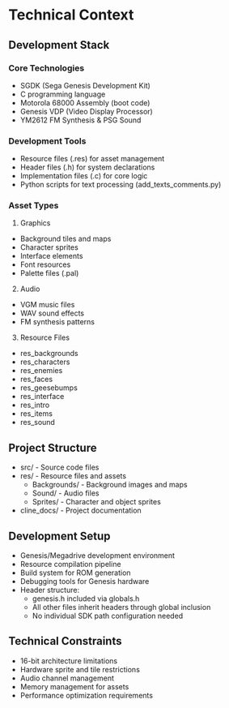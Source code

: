 # Technical Context

## Development Stack

### Core Technologies
- SGDK (Sega Genesis Development Kit)
- C programming language
- Motorola 68000 Assembly (boot code)
- Genesis VDP (Video Display Processor)
- YM2612 FM Synthesis & PSG Sound

### Development Tools
- Resource files (.res) for asset management
- Header files (.h) for system declarations
- Implementation files (.c) for core logic
- Python scripts for text processing (add_texts_comments.py)

### Asset Types
1. Graphics
- Background tiles and maps
- Character sprites
- Interface elements
- Font resources
- Palette files (.pal)

2. Audio
- VGM music files
- WAV sound effects
- FM synthesis patterns

3. Resource Files
- res_backgrounds
- res_characters
- res_enemies
- res_faces
- res_geesebumps
- res_interface
- res_intro
- res_items
- res_sound

## Project Structure
- src/ - Source code files
- res/ - Resource files and assets
  - Backgrounds/ - Background images and maps
  - Sound/ - Audio files
  - Sprites/ - Character and object sprites
- cline_docs/ - Project documentation

## Development Setup
- Genesis/Megadrive development environment
- Resource compilation pipeline
- Build system for ROM generation
- Debugging tools for Genesis hardware
- Header structure:
  - genesis.h included via globals.h
  - All other files inherit headers through global inclusion
  - No individual SDK path configuration needed

## Technical Constraints
- 16-bit architecture limitations
- Hardware sprite and tile restrictions
- Audio channel management
- Memory management for assets
- Performance optimization requirements
